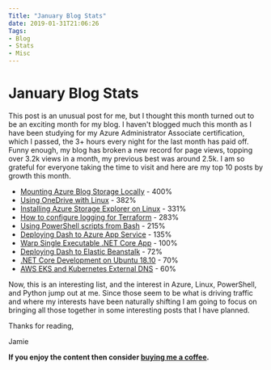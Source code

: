 ```yaml
---
Title: "January Blog Stats"
date: 2019-01-31T21:06:26
Tags: 
- Blog
- Stats
- Misc
---
```

# January Blog Stats

This post is an unusual post for me, but I thought this month turned out to be an exciting month for my blog. I haven't blogged much this month as I have been studying for my Azure Administrator Associate certification, which I passed, the 3+ hours every night for the last month has paid off. Funny enough, my blog has broken a new record for page views, topping over 3.2k views in a month, my previous best was around 2.5k. I am so grateful for everyone taking the time to visit and here are my top 10 posts by growth this month.

* [Mounting Azure Blog Storage Locally](https://www.phillipsj.net/posts/mounting-azure-blob-storage-locally) - 400%
* [Using OneDrive with Linux](https://www.phillipsj.net/posts/using-onedrive-with-linux) - 382%
* [Installing Azure Storage Explorer on Linux](https://www.phillipsj.net/posts/installing-azure-storage-explorer-on-linux) - 331%
* [How to configure logging for Terraform](https://www.phillipsj.net/posts/how-to-configure-logging-for-terraform) - 283%
* [Using PowerShell scripts from Bash](https://www.phillipsj.net/posts/using-powershell-scripts-from-bash) - 215%
* [Deploying Dash to Azure App Service](https://www.phillipsj.net/posts/deploying-dash-to-azure-app-service) - 135%
* [Warp Single Executable .NET Core App](https://www.phillipsj.net/posts/warp-single-executable-dotnet-core-app) - 100%
* [Deploying Dash to Elastic Beanstalk](https://www.phillipsj.net/posts/deploying-dash-to-elastic-beanstalk) - 72%
* [.NET Core Development on Ubuntu 18.10](https://www.phillipsj.net/posts/dotnet-core-development-on-ubuntu-18-10) - 70%
* [AWS EKS and Kubernetes External DNS](https://www.phillipsj.net/posts/aws-eks-and-kubernetes-external-dns) - 60%

Now, this is an interesting list, and the interest in Azure, Linux, PowerShell, and Python jump out at me. Since those seem to be what is driving traffic and where my interests have been naturally shifting I am going to focus on bringing all those together in some interesting posts that I have planned.

Thanks for reading, 

Jamie

**If you enjoy the content then consider [buying me a coffee](https://www.buymeacoffee.com/aQPnJ73O8).**
